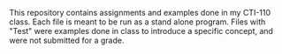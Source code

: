 This repository contains assignments and examples done in my CTI-110 class. 
Each file is meant to be run as a stand alone program.
Files with "Test" were examples done in class to introduce a specific concept, and were not submitted for a grade.
